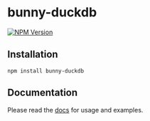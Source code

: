 # bunny-duckdb

[![NPM Version](https://img.shields.io/npm/v/bunny-duckdb?color=blue)](https://www.npmjs.com/package/bunny-duckdb)

## Installation

```shell
npm install bunny-duckdb
```

## Documentation

Please read the [docs](https://bunny-launcher.net/bunny-databases/duckdb/) for usage and examples.
